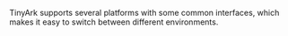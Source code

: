 TinyArk supports several platforms with some common interfaces, which makes it easy to switch between different environments.